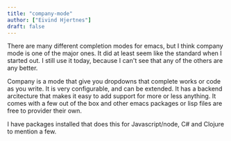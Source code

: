 ```yaml
---
title: "company-mode"
author: ["Eivind Hjertnes"]
draft: false
---
```


There are many different completion modes for emacs, but I think company mode is one of the major ones. It did at least seem like the standard when I started out. I still use it today, because I can't see that any of the others are any better.

Company is a mode that give you dropdowns that complete works or code as you write. It is very configurable, and can be extended. It has a backend arcitecture that makes it easy to add support for more or less anything. It comes with a few out of the box and other emacs packages or lisp files are free to provider their own.

I have packages installed that does this for Javascript/node, C# and Clojure to mention a few.
